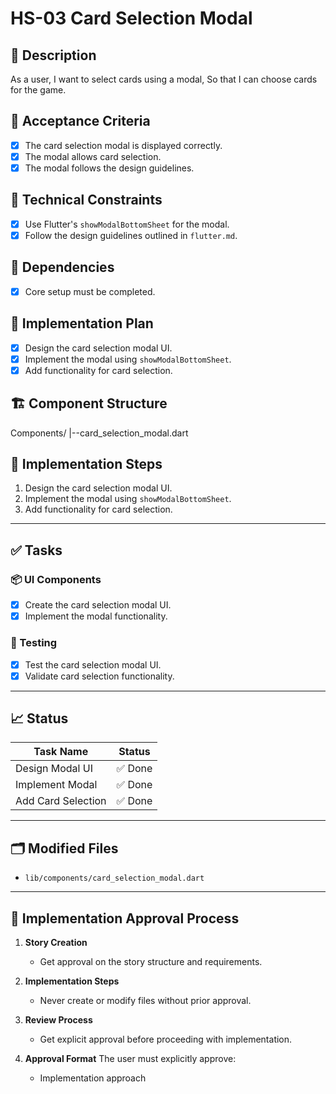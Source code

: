 # HS-03 Card Selection Modal

## 📝 Description

As a user,
I want to select cards using a modal,
So that I can choose cards for the game.

## 🎯 Acceptance Criteria

- [x] The card selection modal is displayed correctly.
- [x] The modal allows card selection.
- [x] The modal follows the design guidelines.

## 🧩 Technical Constraints

- [x] Use Flutter's `showModalBottomSheet` for the modal.
- [x] Follow the design guidelines outlined in `flutter.md`.

## 🔧 Dependencies

- [x] Core setup must be completed.

## 🔨 Implementation Plan

- [x] Design the card selection modal UI.
- [x] Implement the modal using `showModalBottomSheet`.
- [x] Add functionality for card selection.

## 🏗 Component Structure

Components/
|--card_selection_modal.dart

## 📝 Implementation Steps

1. Design the card selection modal UI.
2. Implement the modal using `showModalBottomSheet`.
3. Add functionality for card selection.

---

## ✅ Tasks

### 📦 UI Components

- [x] Create the card selection modal UI.
- [x] Implement the modal functionality.

### 🧪 Testing

- [x] Test the card selection modal UI.
- [x] Validate card selection functionality.

---

## 📈 Status

| Task Name                 | Status         |
| ------------------------- | -------------- |
| Design Modal UI           | ✅ Done       |
| Implement Modal           | ✅ Done       |
| Add Card Selection        | ✅ Done       |

---

## 🗂 Modified Files

- `lib/components/card_selection_modal.dart`

---

## 🚨 Implementation Approval Process

1. **Story Creation**
   - Get approval on the story structure and requirements.

2. **Implementation Steps**
   - Never create or modify files without prior approval.

3. **Review Process**
   - Get explicit approval before proceeding with implementation.

4. **Approval Format**
   The user must explicitly approve:
   - Implementation approach
